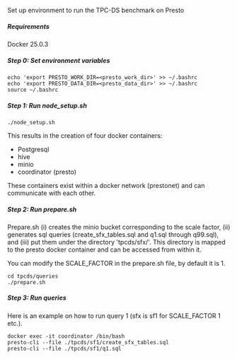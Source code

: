 
Set up environment to run the TPC-DS benchmark on Presto

##### Requirements

Docker 25.0.3

##### Step 0: Set environment variables

```shell script
echo 'export PRESTO_WORK_DIR=<presto_work_dir>' >> ~/.bashrc
echo 'export PRESTO_DATA_DIR=<presto_data_dir>' >> ~/.bashrc
source ~/.bashrc
```

##### Step 1: Run node_setup.sh

```shell script
./node_setup.sh
```

This results in the creation of four docker containers: 

* Postgresql 
* hive 
* minio 
* coordinator (presto)

These containers exist within a docker network (prestonet) and can communicate with each other. 

##### Step 2: Run prepare.sh

Prepare.sh (i) creates the minio bucket corresponding to the scale factor, (ii) generates sql queries (create_sfx_tables.sql and q1.sql through q99.sql), and (iii) put them under the directory 'tpcds/sfx/'. This directory is mapped to the presto docker container and can be accessed from within it.


You can modify the SCALE_FACTOR in the prepare.sh file, by default it is 1.

```shell script
cd tpcds/queries
./prepare.sh
```

##### Step 3: Run queries

Here is an example on how to run query 1 (sfx is sf1 for SCALE_FACTOR 1 etc.).

```shell script
docker exec -it coordinator /bin/bash
presto-cli --file ./tpcds/sf1/create_sfx_tables.sql
presto-cli --file ./tpcds/sf1/q1.sql
```








<!-- ##### Step 3: Create TPC-DS data set

```shell script
docker exec docker exec -it coordinator /bin/bash
presto-cli --file tpcds/create_tables_tpcds_sf1.sql
```

##### Script : Run TPC-DS create tables and queries

```shell script
cd PRESTO_WORK_DIR
./run_query.sh tpcds/create_tables_tpcds_sf1.sql
``` -->
